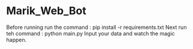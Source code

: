 # Marik_Web_Bot

Before running run the command : pip install -r requirements.txt
Next run teh command : python main.py
Input your data and watch the magic happen.
